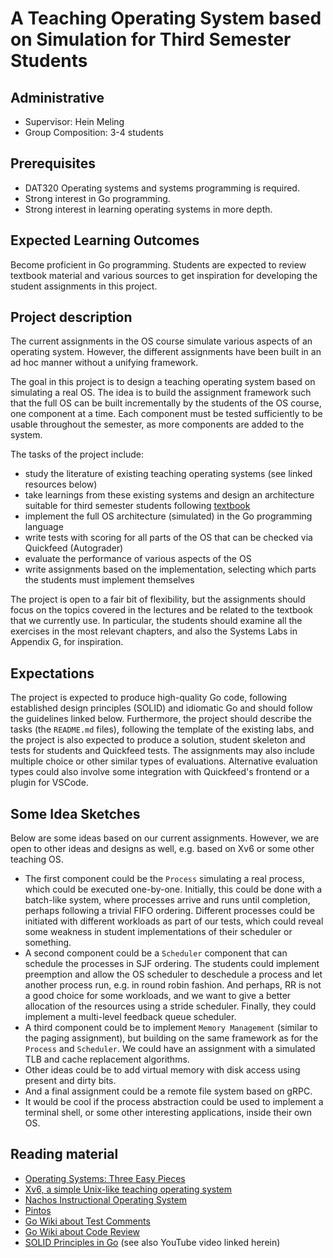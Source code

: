 # A Teaching Operating System based on Simulation for Third Semester Students

## Administrative

- Supervisor: Hein Meling
- Group Composition: 3-4 students

## Prerequisites

- DAT320 Operating systems and systems programming is required.
- Strong interest in Go programming.
- Strong interest in learning operating systems in more depth.

## Expected Learning Outcomes

Become proficient in Go programming.
Students are expected to review textbook material and various sources to get inspiration for developing the student assignments in this project.

## Project description

The current assignments in the OS course simulate various aspects of an operating system.
However, the different assignments have been built in an ad hoc manner without a unifying framework.

The goal in this project is to design a teaching operating system based on simulating a real OS.
The idea is to build the assignment framework such that the full OS can be built incrementally by the students of the OS course, one component at a time.
Each component must be tested sufficiently to be usable throughout the semester, as more components are added to the system.

The tasks of the project include:

- study the literature of existing teaching operating systems (see linked resources below)
- take learnings from these existing systems and design an architecture suitable for third semester students following [textbook](http://pages.cs.wisc.edu/~remzi/OSTEP/)
- implement the full OS architecture (simulated) in the Go programming language
- write tests with scoring for all parts of the OS that can be checked via Quickfeed (Autograder)
- evaluate the performance of various aspects of the OS
- write assignments based on the implementation, selecting which parts the students must implement themselves

The project is open to a fair bit of flexibility, but the assignments should focus on the topics covered in the lectures and be related to the textbook that we currently use.
In particular, the students should examine all the exercises in the most relevant chapters, and also the Systems Labs in Appendix G, for inspiration.

## Expectations

The project is expected to produce high-quality Go code, following established design principles (SOLID) and idiomatic Go and should follow the guidelines linked below.
Furthermore, the project should describe the tasks (the `README.md` files), following the template of the existing labs, and the project is also expected to produce a solution, student skeleton and tests for students and Quickfeed tests.
The assignments may also include multiple choice or other similar types of evaluations.
Alternative evaluation types could also involve some integration with Quickfeed's frontend or a plugin for VSCode.

## Some Idea Sketches

Below are some ideas based on our current assignments.
However, we are open to other ideas and designs as well, e.g. based on Xv6 or some other teaching OS.

- The first component could be the `Process` simulating a real process, which could be executed one-by-one.
  Initially, this could be done with a batch-like system, where processes arrive and runs until completion, perhaps following a trivial FIFO ordering.
  Different processes could be initiated with different workloads as part of our tests, which could reveal some weakness in student implementations of their scheduler or something.
- A second component could be a `Scheduler` component that can schedule the processes in SJF ordering.
  The students could implement preemption and allow the OS scheduler to deschedule a process and let another process run, e.g. in round robin fashion.
  And perhaps, RR is not a good choice for some workloads, and we want to give a better allocation of the resources using a stride scheduler.
  Finally, they could implement a multi-level feedback queue scheduler.
- A third component could be to implement `Memory Management` (similar to the paging assignment), but building on the same framework as for the `Process` and `Scheduler`.
  We could have an assignment with a simulated TLB and cache replacement algorithms.
- Other ideas could be to add virtual memory with disk access using present and dirty bits.
- And a final assignment could be a remote file system based on gRPC.
- It would be cool if the process abstraction could be used to implement a terminal shell, or some other interesting applications, inside their own OS.

## Reading material

- [Operating Systems: Three Easy Pieces](http://pages.cs.wisc.edu/~remzi/OSTEP/)
- [Xv6, a simple Unix-like teaching operating system](https://pdos.csail.mit.edu/6.828/2012/xv6.html)
- [Nachos Instructional Operating System](https://homes.cs.washington.edu/~tom/nachos/)
- [Pintos](https://pintos-os.org)
- [Go Wiki about Test Comments](https://github.com/golang/go/wiki/TestComments)
- [Go Wiki about Code Review](https://github.com/golang/go/wiki/CodeReviewComments)
- [SOLID Principles in Go](https://dave.cheney.net/2016/08/20/solid-go-design) (see also YouTube video linked herein)
